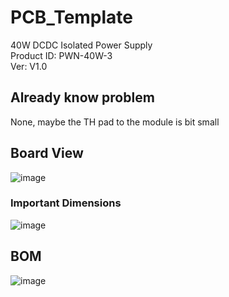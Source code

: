 # PCB_Template
40W DCDC Isolated Power Supply    
Product ID: PWN-40W-3     
Ver: V1.0   
## Already know problem
None, maybe the TH pad to the module is bit small 
## Board View
![image](https://user-images.githubusercontent.com/45313904/151345441-dd0adbb6-9435-412a-8cab-6a2823e83f7f.png)
### Important Dimensions
![image](https://user-images.githubusercontent.com/45313904/151346000-aebdd0ae-69c6-497b-b045-64bece2c9559.png)

## BOM
![image](https://user-images.githubusercontent.com/45313904/151344562-01ec8e75-b10c-4648-8652-b7004f050045.png)

